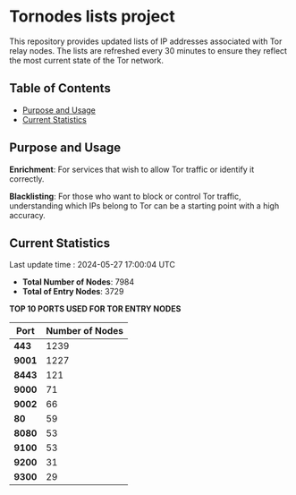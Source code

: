 # Tornodes lists project

This repository provides updated lists of IP addresses associated with Tor relay nodes. The lists are refreshed every 30 minutes to ensure they reflect the most current state of the Tor network.

## Table of Contents

- [Purpose and Usage](#purpose-and-usage)
- [Current Statistics](#current-statistics)


## Purpose and Usage

**Enrichment**: For services that wish to allow Tor traffic or identify it correctly.

**Blacklisting**: For those who want to block or control Tor traffic, understanding which IPs belong to Tor can be a starting point with a high accuracy.

## Current Statistics

Last update time : 2024-05-27 17:00:04 UTC

- **Total Number of Nodes**: 7984
- **Total of Entry Nodes**: 3729

**TOP 10 PORTS USED FOR TOR ENTRY NODES**

| **Port** | **Number of Nodes** |
|------|-----------------|
| **443**   | 1239  |
| **9001**   | 1227  |
| **8443**   | 121  |
| **9000**   | 71  |
| **9002**   | 66  |
| **80**   | 59  |
| **8080**   | 53  |
| **9100**   | 53  |
| **9200**   | 31  |
| **9300**   | 29  |

